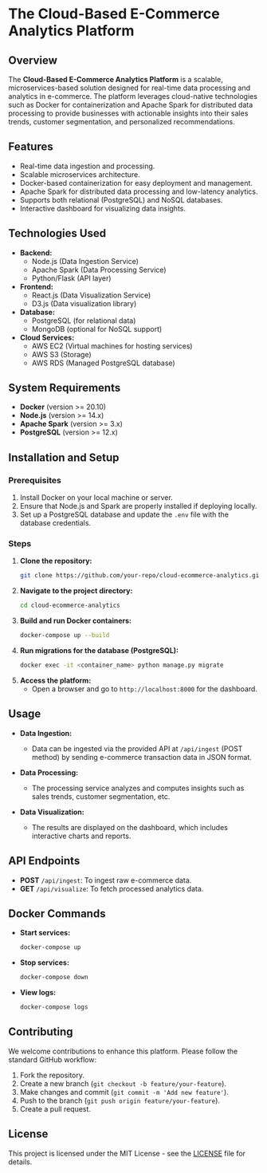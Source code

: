 
# The Cloud-Based E-Commerce Analytics Platform

## Overview
The **Cloud-Based E-Commerce Analytics Platform** is a scalable, microservices-based solution designed for real-time data processing and analytics in e-commerce. The platform leverages cloud-native technologies such as Docker for containerization and Apache Spark for distributed data processing to provide businesses with actionable insights into their sales trends, customer segmentation, and personalized recommendations.

## Features
- Real-time data ingestion and processing.
- Scalable microservices architecture.
- Docker-based containerization for easy deployment and management.
- Apache Spark for distributed data processing and low-latency analytics.
- Supports both relational (PostgreSQL) and NoSQL databases.
- Interactive dashboard for visualizing data insights.

## Technologies Used
- **Backend:**
  - Node.js (Data Ingestion Service)
  - Apache Spark (Data Processing Service)
  - Python/Flask (API layer)
- **Frontend:**
  - React.js (Data Visualization Service)
  - D3.js (Data visualization library)
- **Database:**
  - PostgreSQL (for relational data)
  - MongoDB (optional for NoSQL support)
- **Cloud Services:**
  - AWS EC2 (Virtual machines for hosting services)
  - AWS S3 (Storage)
  - AWS RDS (Managed PostgreSQL database)

## System Requirements
- **Docker** (version >= 20.10)
- **Node.js** (version >= 14.x)
- **Apache Spark** (version >= 3.x)
- **PostgreSQL** (version >= 12.x)

## Installation and Setup
### Prerequisites
1. Install Docker on your local machine or server.
2. Ensure that Node.js and Spark are properly installed if deploying locally.
3. Set up a PostgreSQL database and update the `.env` file with the database credentials.

### Steps
1. **Clone the repository:**
   ```bash
   git clone https://github.com/your-repo/cloud-ecommerce-analytics.git
   ```
2. **Navigate to the project directory:**
   ```bash
   cd cloud-ecommerce-analytics
   ```
3. **Build and run Docker containers:**
   ```bash
   docker-compose up --build
   ```
4. **Run migrations for the database (PostgreSQL):**
   ```bash
   docker exec -it <container_name> python manage.py migrate
   ```
5. **Access the platform:**
   - Open a browser and go to `http://localhost:8000` for the dashboard.

## Usage
- **Data Ingestion:**
  - Data can be ingested via the provided API at `/api/ingest` (POST method) by sending e-commerce transaction data in JSON format.
  
- **Data Processing:**
  - The processing service analyzes and computes insights such as sales trends, customer segmentation, etc.
  
- **Data Visualization:**
  - The results are displayed on the dashboard, which includes interactive charts and reports.

## API Endpoints
- **POST** `/api/ingest`: To ingest raw e-commerce data.
- **GET** `/api/visualize`: To fetch processed analytics data.

## Docker Commands
- **Start services:**
  ```bash
  docker-compose up
  ```
- **Stop services:**
  ```bash
  docker-compose down
  ```
- **View logs:**
  ```bash
  docker-compose logs
  ```

## Contributing
We welcome contributions to enhance this platform. Please follow the standard GitHub workflow:
1. Fork the repository.
2. Create a new branch (`git checkout -b feature/your-feature`).
3. Make changes and commit (`git commit -m 'Add new feature'`).
4. Push to the branch (`git push origin feature/your-feature`).
5. Create a pull request.

## License
This project is licensed under the MIT License - see the [LICENSE](LICENSE) file for details.

